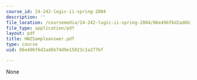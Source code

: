 ```yaml
---
course_id: 24-242-logic-ii-spring-2004
description: ''
file_location: /coursemedia/24-242-logic-ii-spring-2004/86e496f6d2ad6b74d9e15023c1a277bf_HW2Sampleanswer.pdf
file_type: application/pdf
layout: pdf
title: HW2Sampleanswer.pdf
type: course
uid: 86e496f6d2ad6b74d9e15023c1a277bf

---
```

None